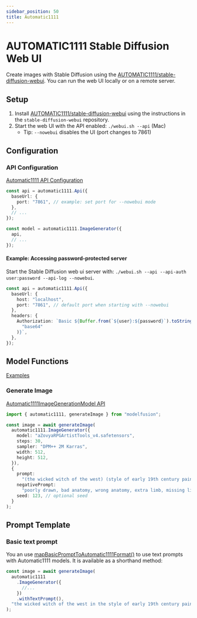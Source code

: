 ```yaml
---
sidebar_position: 50
title: Automatic1111
---
```


# AUTOMATIC1111 Stable Diffusion Web UI

Create images with Stable Diffusion using the [AUTOMATIC1111/stable-diffusion-webui](https://github.com/AUTOMATIC1111/stable-diffusion-webui). You can run the web UI locally or on a remote server.

## Setup

1. Install [AUTOMATIC1111/stable-diffusion-webui](https://github.com/AUTOMATIC1111/stable-diffusion-webui) using the instructions in the `stable-diffusion-webui` repository.
2. Start the web UI with the API enabled: `./webui.sh --api` (Mac)
   - Tip: `--nowebui` disables the UI (port changes to 7861)

## Configuration

### API Configuration

[Automatic1111 API Configuration](/api/classes/Automatic1111ApiConfiguration)

```ts
const api = automatic1111.Api({
  baseUrl: {
    port: "7861", // example: set port for --nowebui mode
  },
  // ...
});

const model = automatic1111.ImageGenerator({
  api,
  // ...
});
```

#### Example: Accessing password-protected server

Start the Stable Diffusion web ui server with: `./webui.sh --api --api-auth user:password --api-log --nowebui`.

```ts
const api = automatic1111.Api({
  baseUrl: {
    host: "localhost",
    port: "7861", // default port when starting with --nowebui
  },
  headers: {
    Authorization: `Basic ${Buffer.from(`${user}:${password}`).toString(
      "base64"
    )}`,
  },
});
```

## Model Functions

[Examples](https://github.com/lgrammel/modelfusion/tree/main/examples/basic/src/model-provider/a1111)

### Generate Image

[Automatic1111ImageGenerationModel API](/api/classes/Automatic1111ImageGenerationModel)

```ts
import { automatic1111, generateImage } from "modelfusion";

const image = await generateImage(
  automatic1111.ImageGenerator({
    model: "aZovyaRPGArtistTools_v4.safetensors",
    steps: 30,
    sampler: "DPM++ 2M Karras",
    width: 512,
    height: 512,
  }),
  {
    prompt:
      "(the wicked witch of the west) (style of early 19th century painting)",
    negativePrompt:
      "poorly drawn, bad anatomy, wrong anatomy, extra limb, missing limb", // optional negative prompt
    seed: 123, // optional seed
  }
);
```

## Prompt Template

### Basic text prompt

You an use [mapBasicPromptToAutomatic1111Format()](/api/modules#mapbasicprompttoautomatic1111format) to use text prompts with Automatic1111 models. It is available as a shorthand method:

```ts
const image = await generateImage(
  automatic1111
    .ImageGenerator({
      //...
    })
    .withTextPrompt(),
  "the wicked witch of the west in the style of early 19th century painting"
);
```
